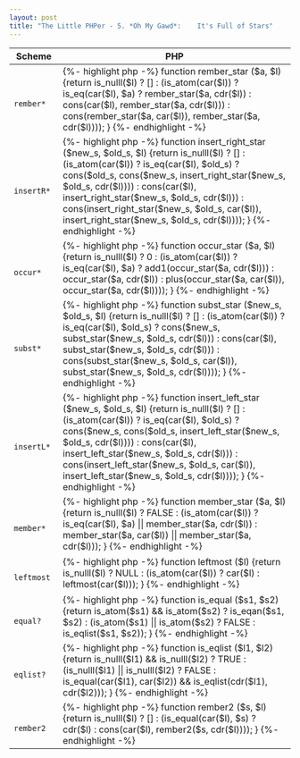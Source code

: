 ```yaml
---
layout: post
title: "The Little PHPer - 5. *Oh My Gawd*:    It's Full of Stars"
---
```


<style>
.post-title {
    font-size: 35px;   
}
</style>
<table>
    <thead>
        <tr>
            <th>
                Scheme
            </th>
            <th>
                PHP
            </th>
        </tr>
    </thead>
    <tbody>
        <tr>
            <td>
            <code>
            rember*
            </code>
            </td>
            <td>
            {%- highlight php -%}
function rember_star
($a, $l)
{return
    is_nulll($l) ? []
    : (is_atom(car($l)) ? 
        is_eq(car($l), $a) ? rember_star($a, cdr($l)) 
        : cons(car($l), rember_star($a, cdr($l)))
      : cons(rember_star($a, car($l)), rember_star($a, cdr($l))));
}
            {%- endhighlight -%}
            </td>
        </tr>
        <tr>
            <td>
            <code>
            insertR*
            </code>
            </td>
            <td>
            {%- highlight php -%}
function insert_right_star
($new_s, $old_s, $l)
{return 
    is_nulll($l) ? []
    : (is_atom(car($l)) ? 
        is_eq(car($l), $old_s) ? 
          cons($old_s, cons($new_s, insert_right_star($new_s, $old_s, cdr($l)))) 
        : cons(car($l), insert_right_star($new_s, $old_s, cdr($l)))
      : cons(insert_right_star($new_s, $old_s, car($l)),
             insert_right_star($new_s, $old_s, cdr($l))));
}
            {%- endhighlight -%}
            </td>
        </tr>
        <tr>
            <td>
            <code>
            occur*
            </code>
            </td>
            <td>
            {%- highlight php -%}
function occur_star
($a, $l)
{return
is_nulll($l) ? 0 
: (is_atom(car($l)) ?
    is_eq(car($l), $a) ? add1(occur_star($a, cdr($l)))
    : occur_star($a, cdr($l))
  : plus(occur_star($a, car($l)), occur_star($a, cdr($l))));
}
            {%- endhighlight -%}
            </td>
        </tr>
        <tr>
            <td>
            <code>
            subst*
            </code>
            </td>
            <td>
            {%- highlight php -%}
function subst_star
($new_s, $old_s, $l)
{return 
    is_nulll($l) ? []
    : (is_atom(car($l)) ?
        is_eq(car($l), $old_s) ? 
          cons($new_s, subst_star($new_s, $old_s, cdr($l)))
        : cons(car($l), subst_star($new_s, $old_s, cdr($l))) 
    : cons(subst_star($new_s, $old_s, car($l)),
           subst_star($new_s, $old_s, cdr($l))));
}
            {%- endhighlight -%}
            </td>
        </tr>
        <tr>
            <td>
            <code>
            insertL*
            </code>
            </td>
            <td>
            {%- highlight php -%}
function insert_left_star
($new_s, $old_s, $l)
{return 
    is_nulll($l) ? []
    : (is_atom(car($l)) ?
        is_eq(car($l), $old_s) ? 
          cons($new_s, cons($old_s, insert_left_star($new_s, $old_s, cdr($l))))
        : cons(car($l), insert_left_star($new_s, $old_s, cdr($l)))
      : cons(insert_left_star($new_s, $old_s, car($l)),
             insert_left_star($new_s, $old_s, cdr($l))));
}
            {%- endhighlight -%}
            </td>
        </tr>
        <tr>
            <td>
            <code>
            member*
            </code>
            </td>
            <td>
            {%- highlight php -%}
function member_star
($a, $l)
{return
    is_nulll($l) ? FALSE
    : (is_atom(car($l)) ? is_eq(car($l), $a) || member_star($a, cdr($l))
      : member_star($a, car($l)) || member_star($a, cdr($l)));
}
            {%- endhighlight -%}
            </td>
        </tr>
        <tr>
            <td>
            <code>
            leftmost
            </code>
            </td>
            <td>
            {%- highlight php -%}
function leftmost
($l)
{return 
    is_nulll($l) ? NULL 
    : (is_atom(car($l)) ? car($l) 
      : leftmost(car($l)));
}
            {%- endhighlight -%}
            </td>
        </tr>
        <tr>
            <td>
            <code>
            equal?
            </code>
            </td>
            <td>
            {%- highlight php -%}
function is_equal
($s1, $s2)
{return 
is_atom($s1) && is_atom($s2) ? is_eqan($s1, $s2)
: (is_atom($s1) || is_atom($s2) ? FALSE
   : is_eqlist($s1, $s2));
}
            {%- endhighlight -%}
            </td>
        </tr>
        <tr>
            <td>
            <code>
            eqlist?
            </code>
            </td>
            <td>
            {%- highlight php -%}
function is_eqlist
($l1, $l2)
{return 
    is_nulll($l1) && is_nulll($l2) ? TRUE
    : (is_nulll($l1) || is_nulll($l2) ? FALSE
      : is_equal(car($l1), car($l2)) && is_eqlist(cdr($l1), cdr($l2)));
}
            {%- endhighlight -%}
            </td>
        </tr>
        <tr>
            <td>
            <code>
            rember2
            </code>
            </td>
            <td>
            {%- highlight php -%}
function rember2
($s, $l)
{return
    is_nulll($l) ? []
    : (is_equal(car($l), $s) ? cdr($l)
      : cons(car($l), rember2($s, cdr($l))));
}
            {%- endhighlight -%}
            </td>
        </tr>
    </tbody>
</table>
